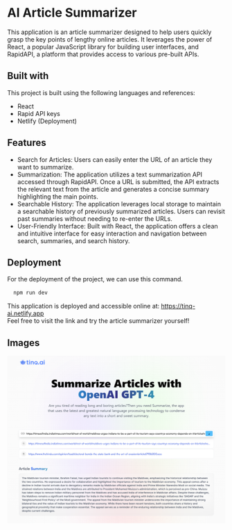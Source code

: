 
# AI Article Summarizer

This application is an article summarizer designed to help users quickly grasp the key points of lengthy online articles. It leverages the power of React, a popular JavaScript library for building user interfaces, and RapidAPI, a platform that provides access to various pre-built APIs.


## Built with
This project is built using the following languages and references:
- React
- Rapid API keys
- Netlify (Deployment)

## Features
- Search for Articles: Users can easily enter the URL of an article they want to summarize.
- Summarization: The application utilizes a text summarization API accessed through RapidAPI. Once a URL is submitted, the API extracts the relevant text from the article and generates a concise summary highlighting the main points.
- Searchable History: The application leverages local storage to maintain a searchable history of previously summarized articles. Users can revisit past summaries without needing to re-enter the URLs.
- User-Friendly Interface: Built with React, the application offers a clean and intuitive interface for easy interaction and navigation between search, summaries, and search history.


## Deployment

For the deployment of the project, we can use this command.
```bash
  npm run dev
```

This application is deployed and accessible online at: https://tinq-ai.netlify.app  
Feel free to visit the link and try the article summarizer yourself!

## Images

![article](https://github.com/aditya-130103/AI/blob/main/photos/article.png)

